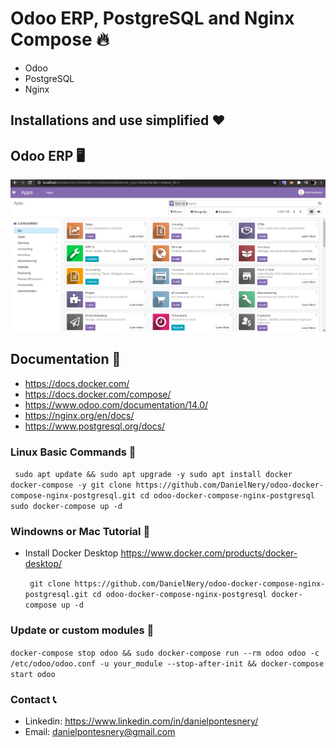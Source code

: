 # Odoo ERP, PostgreSQL and Nginx Compose 🔥 

  + Odoo
  + PostgreSQL
  + Nginx 

## Installations and use simplified ❤

## Odoo ERP 🖥️
<img src="./project-images/project-image.png">

##  Documentation 📜

+ https://docs.docker.com/
+ https://docs.docker.com/compose/
+ https://www.odoo.com/documentation/14.0/
+ https://nginx.org/en/docs/
+ https://www.postgresql.org/docs/

### Linux Basic Commands 🐧

` 
  sudo apt update && sudo apt upgrade -y
  sudo apt install docker docker-compose -y
  git clone https://github.com/DanielNery/odoo-docker-compose-nginx-postgresql.git
  cd odoo-docker-compose-nginx-postgresql
  sudo docker-compose up -d
`
### Windowns or Mac Tutorial 🍎

  + Install Docker Desktop https://www.docker.com/products/docker-desktop/
  
    ` 
      git clone https://github.com/DanielNery/odoo-docker-compose-nginx-postgresql.git
      cd odoo-docker-compose-nginx-postgresql
      docker-compose up -d
    `


### Update or custom modules 🍺
  
  `
    docker-compose stop odoo && sudo docker-compose run --rm odoo odoo -c /etc/odoo/odoo.conf -u your_module --stop-after-init && docker-compose start odoo
  `
  
### Contact 📞
  
  + Linkedin: https://www.linkedin.com/in/danielpontesnery/
  + Email: danielpontesnery@gmail.com
  
